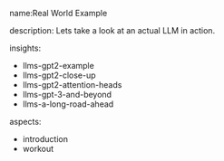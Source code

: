 name:Real World Example

description: Lets take a look at an actual LLM in action.

insights:

- llms-gpt2-example
- llms-gpt2-close-up
- llms-gpt2-attention-heads
- llms-gpt-3-and-beyond
- llms-a-long-road-ahead

aspects:

- introduction
- workout
